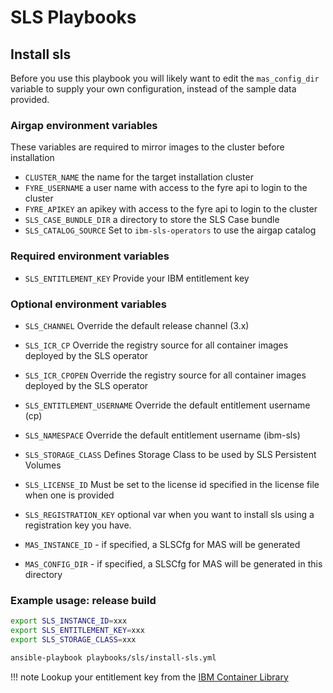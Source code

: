 # SLS Playbooks

## Install sls
Before you use this playbook you will likely want to edit the `mas_config_dir` variable to supply your own configuration, instead of the sample data provided.

### Airgap environment variables
These variables are required to mirror images to the cluster before installation
- `CLUSTER_NAME` the name for the target installation cluster
- `FYRE_USERNAME` a user name with access to the fyre api to login to the cluster
- `FYRE_APIKEY` an apikey with access to the fyre api to login to the cluster
- `SLS_CASE_BUNDLE_DIR` a directory to store the SLS Case bundle
- `SLS_CATALOG_SOURCE` Set to `ibm-sls-operators` to use the airgap catalog
### Required environment variables
- `SLS_ENTITLEMENT_KEY` Provide your IBM entitlement key

### Optional environment variables

- `SLS_CHANNEL` Override the default release channel (3.x)
- `SLS_ICR_CP` Override the registry source for all container images deployed by the SLS operator
- `SLS_ICR_CPOPEN` Override the registry source for all container images deployed by the SLS operator
- `SLS_ENTITLEMENT_USERNAME` Override the default entitlement username (cp)
- `SLS_NAMESPACE` Override the default entitlement username (ibm-sls)
- `SLS_STORAGE_CLASS` Defines Storage Class to be used by SLS Persistent Volumes
- `SLS_LICENSE_ID` Must be set to the license id specified in the license file when one is provided
- `SLS_REGISTRATION_KEY` optional var when you want to install sls using a registration key you have.

- `MAS_INSTANCE_ID` - if specified, a SLSCfg for MAS will be generated
- `MAS_CONFIG_DIR` - if specified, a SLSCfg for MAS will be generated in this directory

### Example usage: release build

```bash
export SLS_INSTANCE_ID=xxx
export SLS_ENTITLEMENT_KEY=xxx
export SLS_STORAGE_CLASS=xxx

ansible-playbook playbooks/sls/install-sls.yml
```

!!! note
    Lookup your entitlement key from the [IBM Container Library](https://myibm.ibm.com/products-services/containerlibrary)
